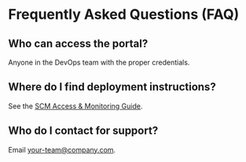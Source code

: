 # Frequently Asked Questions (FAQ)

## Who can access the portal?
Anyone in the DevOps team with the proper credentials.

## Where do I find deployment instructions?
See the [SCM Access & Monitoring Guide](devops/scm-access-monitoring-guide.md).

## Who do I contact for support?
Email [your-team@company.com](mailto:your-team@company.com).
